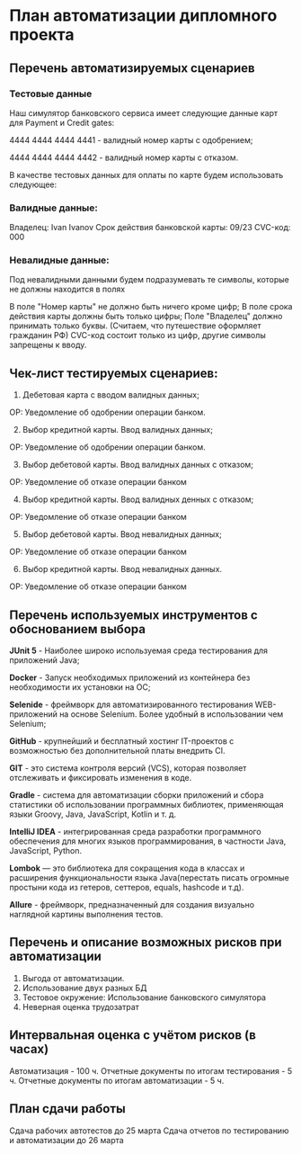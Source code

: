 # План автоматизации дипломного проекта

## Перечень автоматизируемых сценариев

### Тестовые данные

Наш симулятор банковского сервиса имеет следующие данные карт для Payment и Credit gates:

4444 4444 4444 4441 - валидный номер карты с одобрением;

4444 4444 4444 4442 - валидный номер карты с отказом.

В качестве тестовых данных для оплаты по карте будем использовать следующее:

### Валидные данные:

Владелец: Ivan Ivanov
Срок действия банковской карты: 09/23
СVC-код: 000

### Невалидные данные:

Под невалидными данными будем подразумевать те символы, которые не должны находится в полях

В поле "Номер карты" не должно быть ничего кроме цифр;
В поле срока действия карты должны быть только цифры;
Поле "Владелец" должно принимать только буквы. (Считаем, что путешествие оформляет гражданин РФ)
CVC-код состоит только из цифр, другие символы запрещены к вводу.

## Чек-лист тестируемых сценариев:
1. Дебетовая карта с вводом валидных данных;

ОР: Уведомление об одобрении операции банком.

2. Выбор кредитной карты. Ввод валидных данных;

ОР: Уведомление об одобрении операции банком.

3. Выбор дебетовой карты. Ввод валидных данных с отказом;

ОР: Уведомление об отказе операции банком

4. Выбор кредитной карты. Ввод валидных денных с отказом;

ОР: Уведомление об отказе операции банком

5. Выбор дебетовой карты. Ввод невалидных данных;

ОР: Уведомление об отказе операции банком

6. Выбор кредитной карты. Ввод невалидных данных.

ОР: Уведомление об отказе операции банком

## Перечень используемых инструментов с обоснованием выбора

**JUnit 5** - Наиболее широко используемая среда тестирования для приложений Java;

**Docker** - Запуск необходимых приложений из контейнера без необходимости их установки на ОС;

**Selenide** - фреймворк для автоматизированного тестирования WEB-приложений на основе Selenium. Более удобный в использовании чем Selenium;

**GitHub** - крупнейший и бесплатный хостинг IT-проектов с возможностью без дополнительной платы внедрить CI.

**GIT** - это система контроля версий (VCS), которая позволяет отслеживать и фиксировать изменения в коде.

**Gradle** - система для автоматизации сборки приложений и сбора статистики об использовании программных библиотек, применяющая языки Groovy, Java, JavaScript, Kotlin и т. д.

**IntelliJ IDEA** - интегрированная среда разработки программного обеспечения для многих языков программирования, в частности Java, JavaScript, Python.

**Lombok** — это библиотека для сокращения кода в классах и расширения функциональности языка Java(перестать писать огромные простыни кода из гетеров, сеттеров, equals, hashcode и т.д).

**Allure** - фреймворк, предназначенный для создания визуально наглядной картины выполнения тестов.

## Перечень и описание возможных рисков при автоматизации

1. Выгода от автоматизации.
2. Использование двух разных БД
3. Тестовое окружение: Использование банковского симулятора
4. Неверная оценка трудозатрат

## Интервальная оценка с учётом рисков (в часах)

Автоматизация - 100 ч.
Отчетные документы по итогам тестирования - 5 ч.
Отчетные документы по итогам автоматизации - 5 ч.

## План сдачи работы

Сдача рабочих автотестов до 25 марта
Сдача отчетов по тестированию и автоматизации до 26 марта

